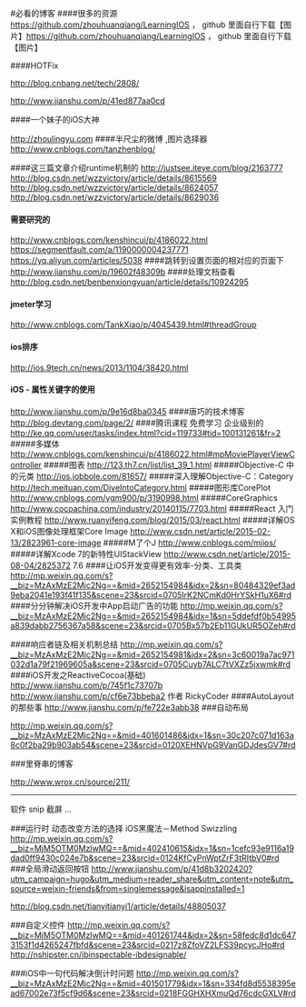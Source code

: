 #必看的博客
####很多的资源
<https://github.com/zhouhuanqiang/LearningIOS> ， github 里面自行下载【图片】<https://github.com/zhouhuanqiang/LearningIOS> ， github 里面自行下载【图片】


####HOTFix

<http://blog.cnbang.net/tech/2808/>

<http://www.jianshu.com/p/41ed877aa0cd>


####一个妹子的iOS大神

<http://zhoulingyu.com>
####半尺尘的微博 ,图片选择器
<http://www.cnblogs.com/tanzhenblog/>

####这三篇文章介绍runtime机制的
<http://justsee.iteye.com/blog/2163777>
<http://blog.csdn.net/wzzvictory/article/details/8615569>
<http://blog.csdn.net/wzzvictory/article/details/8624057>
<http://blog.csdn.net/wzzvictory/article/details/8629036>
####  需要研究的
<http://www.cnblogs.com/kenshincui/p/4186022.html>
<https://segmentfault.com/a/1190000004237771>
<https://yq.aliyun.com/articles/5038>
####跳转到设置页面的相对应的页面下
<http://www.jianshu.com/p/19602f48309b>
####处理文档查看
<http://blog.csdn.net/benbenxiongyuan/article/details/10924295>
#### jmeter学习
<http://www.cnblogs.com/TankXiao/p/4045439.html#threadGroup>
#### ios排序
<http://ios.9tech.cn/news/2013/1104/38420.html>
#### iOS - 属性关键字的使用
<http://www.jianshu.com/p/9e16d8ba0345>
####唐巧的技术博客
<http://blog.devtang.com/page/2/>
####腾讯课程 免费学习 企业级别的
<http://ke.qq.com/user/tasks/index.html?cid=119733#tid=100131261&fr=2>
#####多媒体
<http://www.cnblogs.com/kenshincui/p/4186022.html#mpMoviePlayerViewController>
#####图表
<http://123.th7.cn/list/list_39_1.html>
#####Objective-C 中的元类
<http://ios.jobbole.com/81657/>
#####深入理解Objective-C：Category
<http://tech.meituan.com/DiveIntoCategory.html>
#####图形库CorePlot
<http://www.cnblogs.com/ygm900/p/3190998.html>
#####CoreGraphics
<http://www.cocoachina.com/industry/20140115/7703.html>
#####React 入门实例教程
<http://www.ruanyifeng.com/blog/2015/03/react.html>
#####详解OS X和iOS图像处理框架Core Image
<http://www.csdn.net/article/2015-02-13/2823961-core-image>
#####M了个J
<http://www.cnblogs.com/mjios/>
#####详解Xcode 7的新特性UIStackView
<http://www.csdn.net/article/2015-08-04/2825372>
7.6
####让iOS开发变得更有效率-分类、工具类
<http://mp.weixin.qq.com/s?__biz=MzAxMzE2Mjc2Ng==&mid=2652154984&idx=2&sn=80484329ef3ad9eba2041e193f41f135&scene=23&srcid=0705IrK2NCmKd0HrYSkH1uX6#rd>
####分分钟解决iOS开发中App启动广告的功能
<http://mp.weixin.qq.com/s?__biz=MzAxMzE2Mjc2Ng==&mid=2652154984&idx=1&sn=5ddefdf0b54995a839dabb2756367a58&scene=23&srcid=0705Bx57b2Eb11GUkUR5OZeh#rd>


####响应者链及相关机制总结
<http://mp.weixin.qq.com/s?__biz=MzAxMzE2Mjc2Ng==&mid=2652154981&idx=2&sn=3c60019a7ac971032d1a79f21969605a&scene=23&srcid=0705Cuyb7ALC7tVXZz5jxwmk#rd>
####iOS开发之ReactiveCocoa(基础)
<http://www.jianshu.com/p/745f1c73707b>
<http://www.jianshu.com/p/cf6e73bbeba2> 作者 RickyCoder
####AutoLayout的那些事
<http://www.jianshu.com/p/fe722e3abb38>
###自动布局

<http://mp.weixin.qq.com/s?__biz=MzAxMzE2Mjc2Ng==&mid=401601486&idx=1&sn=30c207c071d163a8c0f2ba29b903ab54&scene=23&srcid=0120XEHNVpG9VanGDJdesGV7#rd>

###里脊串的博客

<http://www.wrox.cn/source/211/>

----- 

软件 
snip 截屏
...


###运行时 动态改变方法的选择  iOS黑魔法－Method Swizzling
<http://mp.weixin.qq.com/s?__biz=MjM5OTM0MzIwMQ==&mid=402410615&idx=1&sn=1cefc93e9116a19dad0ff9430c024e7b&scene=23&srcid=0124KfCyPnWptZrF3tRItbV0#rd>
###全局滑动返回按钮
<http://www.jianshu.com/p/41d8b3202420?utm_campaign=hugo&utm_medium=reader_share&utm_content=note&utm_source=weixin-friends&from=singlemessage&isappinstalled=1>


http://blog.csdn.net/tianyitianyi1/article/details/48805037

###自定义控件
<http://mp.weixin.qq.com/s?__biz=MjM5OTM0MzIwMQ==&mid=401261744&idx=2&sn=58fedc8d1dc6473153f1d4265247fbfd&scene=23&srcid=0217z8ZfoVZ2LFS39pcycJHo#rd>
http://nshipster.cn/ibinspectable-ibdesignable/


###iOS中一句代码解决倒计时问题
<http://mp.weixin.qq.com/s?__biz=MzAxMzE2Mjc2Ng==&mid=401501779&idx=1&sn=334fd8d5538395ead67002e73f5cf9d6&scene=23&srcid=0218FGGHXHXmuQd76cdcGXLV#rd>
